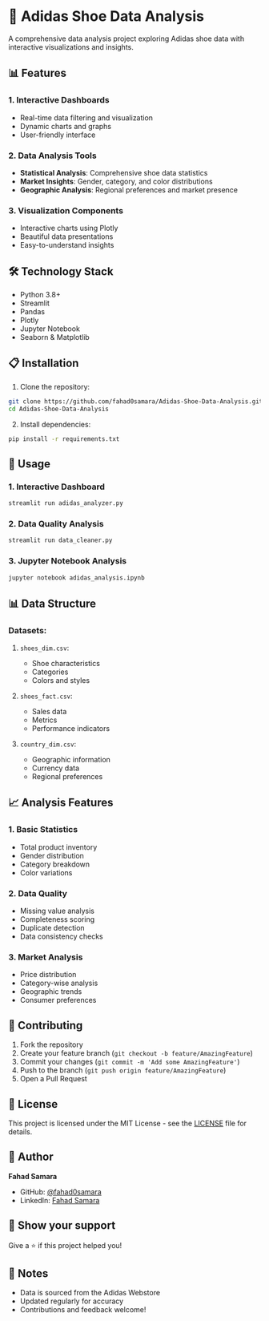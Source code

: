 # 👟 Adidas Shoe Data Analysis


A comprehensive data analysis project exploring Adidas shoe data with interactive visualizations and insights.



## 📊 Features

### 1. Interactive Dashboards
- Real-time data filtering and visualization
- Dynamic charts and graphs
- User-friendly interface

### 2. Data Analysis Tools
- **Statistical Analysis**: Comprehensive shoe data statistics
- **Market Insights**: Gender, category, and color distributions
- **Geographic Analysis**: Regional preferences and market presence

### 3. Visualization Components
- Interactive charts using Plotly
- Beautiful data presentations
- Easy-to-understand insights

## 🛠️ Technology Stack
- Python 3.8+
- Streamlit
- Pandas
- Plotly
- Jupyter Notebook
- Seaborn & Matplotlib

## 📋 Installation

1. Clone the repository:
```bash
git clone https://github.com/fahad0samara/Adidas-Shoe-Data-Analysis.git
cd Adidas-Shoe-Data-Analysis
```

2. Install dependencies:
```bash
pip install -r requirements.txt
```

## 🚀 Usage

### 1. Interactive Dashboard
```bash
streamlit run adidas_analyzer.py
```

### 2. Data Quality Analysis
```bash
streamlit run data_cleaner.py
```

### 3. Jupyter Notebook Analysis
```bash
jupyter notebook adidas_analysis.ipynb
```

## 📊 Data Structure

### Datasets:
1. `shoes_dim.csv`: 
   - Shoe characteristics
   - Categories
   - Colors and styles

2. `shoes_fact.csv`:
   - Sales data
   - Metrics
   - Performance indicators

3. `country_dim.csv`:
   - Geographic information
   - Currency data
   - Regional preferences

## 📈 Analysis Features

### 1. Basic Statistics
- Total product inventory
- Gender distribution
- Category breakdown
- Color variations

### 2. Data Quality
- Missing value analysis
- Completeness scoring
- Duplicate detection
- Data consistency checks

### 3. Market Analysis
- Price distribution
- Category-wise analysis
- Geographic trends
- Consumer preferences

## 🤝 Contributing

1. Fork the repository
2. Create your feature branch (`git checkout -b feature/AmazingFeature`)
3. Commit your changes (`git commit -m 'Add some AmazingFeature'`)
4. Push to the branch (`git push origin feature/AmazingFeature`)
5. Open a Pull Request

## 📝 License

This project is licensed under the MIT License - see the [LICENSE](LICENSE) file for details.

## 👤 Author

**Fahad Samara**
- GitHub: [@fahad0samara](https://github.com/fahad0samara)
- LinkedIn: [Fahad Samara](https://linkedin.com/in/fahad-samara)

## 🌟 Show your support

Give a ⭐️ if this project helped you!

## 📝 Notes

- Data is sourced from the Adidas Webstore
- Updated regularly for accuracy
- Contributions and feedback welcome!
